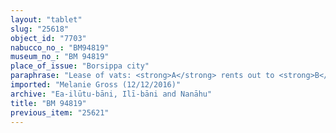```yaml
---
layout: "tablet"
slug: "25618"
object_id: "7703"
nabucco_no_: "BM94819"
museum_no_: "BM 94819"
place_of_issue: "Borsippa city"
paraphrase: "Lease of vats: <strong>A</strong> rents out to <strong>B</strong> empty vats. He will give the vats until the 15<sup>th</sup> of Ṭebēt (X). Per broken or lost vat, <strong>C</strong> will pay 1 &frac12; shekels of silver. Witnesses and the scribe.<br /> &nbsp;<br /> <strong>A</strong> = Aplāya/Nab&ucirc;-zēru-ibni//Arkāt-ilāni; <strong>B</strong> = Nab&ucirc;-bēl&scaron;unu/Nab&ucirc;-lē&rsquo;i//Bā&rsquo;iru; <strong>C</strong> = Nab&ucirc;-&scaron;umu-i&scaron;kun/Puhhuru//(Ea-)-ilūtu-bāni; Scribe = Nab&ucirc;-&scaron;umu-iddin//Ahhia&rsquo;ūtu<br /> &nbsp;"
imported: "Melanie Gross (12/12/2016)"
archive: "Ea-ilūtu-bāni, Ilī-bāni and Nanāhu"
title: "BM 94819"
previous_item: "25621"
---
```

